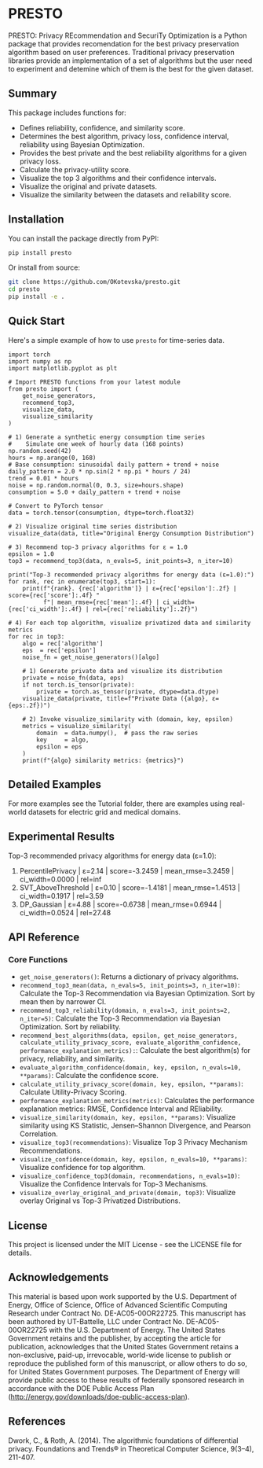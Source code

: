 # PRESTO
PRESTO: Privacy REcommendation and SecuriTy Optimization is a Python package that provides recomendation for the best privacy preservation algorithm based on user preferences. Traditional privacy preservation libraries provide an implementation of a set of algorithms but the user need to experiment and detemine which of them is the best for the given dataset.

## Summary
This package includes functions for:
- Defines reliability, confidence, and similarity score.
- Determines the best algorithm, privacy loss, confidence interval, reliability using Bayesian Optimization.
- Provides the best private and the best reliability algorithms for a given privacy loss.
- Calculate the privacy-utility score.
- Visualize the top 3 algorithms and their confidence intervals.
- Visualize the original and private datasets.
- Visualize the similarity between the datasets and reliability score.

## Installation
You can install the package directly from PyPI:

```bash
pip install presto
```

Or install from source:

```bash
git clone https://github.com/OKotevska/presto.git
cd presto
pip install -e .
```

## Quick Start
Here's a simple example of how to use `presto` for time-series data.
```
import torch
import numpy as np
import matplotlib.pyplot as plt

# Import PRESTO functions from your latest module
from presto import (
    get_noise_generators,
    recommend_top3,
    visualize_data,
    visualize_similarity
)

# 1) Generate a synthetic energy consumption time series
#    Simulate one week of hourly data (168 points)
np.random.seed(42)
hours = np.arange(0, 168)
# Base consumption: sinusoidal daily pattern + trend + noise
daily_pattern = 2.0 * np.sin(2 * np.pi * hours / 24)
trend = 0.01 * hours
noise = np.random.normal(0, 0.3, size=hours.shape)
consumption = 5.0 + daily_pattern + trend + noise

# Convert to PyTorch tensor
data = torch.tensor(consumption, dtype=torch.float32)

# 2) Visualize original time series distribution
visualize_data(data, title="Original Energy Consumption Distribution")

# 3) Recommend top-3 privacy algorithms for ε = 1.0
epsilon = 1.0
top3 = recommend_top3(data, n_evals=5, init_points=3, n_iter=10)

print("Top-3 recommended privacy algorithms for energy data (ε=1.0):")
for rank, rec in enumerate(top3, start=1):
    print(f"{rank}. {rec['algorithm']} | ε={rec['epsilon']:.2f} | score={rec['score']:.4f} "
          f"| mean_rmse={rec['mean']:.4f} | ci_width={rec['ci_width']:.4f} | rel={rec['reliability']:.2f}")

# 4) For each top algorithm, visualize privatized data and similarity metrics
for rec in top3:
    algo = rec['algorithm']
    eps  = rec['epsilon']
    noise_fn = get_noise_generators()[algo]

    # 1) Generate private data and visualize its distribution
    private = noise_fn(data, eps)
    if not torch.is_tensor(private):
        private = torch.as_tensor(private, dtype=data.dtype)
    visualize_data(private, title=f"Private Data ({algo}, ε={eps:.2f})")

    # 2) Invoke visualize_similarity with (domain, key, epsilon)
    metrics = visualize_similarity(
        domain  = data.numpy(),  # pass the raw series
        key     = algo,
        epsilon = eps
    )
    print(f"{algo} similarity metrics: {metrics}")
```

## Detailed Examples
For more examples see the Tutorial folder, there are examples using real-world datasets for electric grid and medical domains.

## Experimental Results
Top-3 recommended privacy algorithms for energy data (ε=1.0):
1. PercentilePrivacy | ε=2.14 | score=-3.2459 | mean_rmse=3.2459 | ci_width=0.0000 | rel=inf
2. SVT_AboveThreshold | ε=0.10 | score=-1.4181 | mean_rmse=1.4513 | ci_width=0.1917 | rel=3.59
3. DP_Gaussian | ε=4.88 | score=-0.6738 | mean_rmse=0.6944 | ci_width=0.0524 | rel=27.48

## API Reference

### Core Functions
- `get_noise_generators()`: Returns a dictionary of privacy algorithms.
- `recommend_top3_mean(data, n_evals=5, init_points=3, n_iter=10)`: Calculate the Top-3 Recommendation via Bayesian Optimization. Sort by mean then by narrower CI.
- `recommend_top3_reliability(domain, n_evals=3, init_points=2, n_iter=5)`: Calculate the Top-3 Recommendation via Bayesian Optimization. Sort by reliability.
- `recommend_best_algorithms(data, epsilon, get_noise_generators, calculate_utility_privacy_score, evaluate_algorithm_confidence, performance_explanation_metrics):`: Calculate the best algorithm(s) for privacy, reliability, and similarity.
- `evaluate_algorithm_confidence(domain, key, epsilon, n_evals=10, **params)`: Calculate the confidence score.
- `calculate_utility_privacy_score(domain, key, epsilon, **params)`: Calculate Utility-Privacy Scoring.
- `performance_explanation_metrics(metrics)`: Calculates the performance explanation metrics: RMSE, Confidence Interval and REliability.
- `visualize_similarity(domain, key, epsilon, **params)`: Visualize similarity using KS Statistic, Jensen–Shannon Divergence, and Pearson Correlation.
- `visualize_top3(recommendations)`: Visualize Top 3 Privacy Mechanism Recommendations.
- `visualize_confidence(domain, key, epsilon, n_evals=10, **params)`: Visualize confidence for top algorithm.
- `visualize_confidence_top3(domain, recommendations, n_evals=10)`: Visualize the Confidence Intervals for Top-3 Mechanisms.
- `visualize_overlay_original_and_private(domain, top3)`: Visualize overlay Original vs Top-3 Privatized Distributions.
  
## License

This project is licensed under the MIT License - see the LICENSE file for details.

## Acknowledgements
This material is based upon work supported by the U.S. Department of Energy, Office of Science, Office of Advanced Scientific Computing Research under Contract No. DE-AC05-00OR22725. This manuscript has been authored by UT-Battelle, LLC under Contract No. DE-AC05-00OR22725 with the U.S. Department of Energy. The United States Government retains and the publisher, by accepting the article for publication, acknowledges that the United States Government retains a non-exclusive, paid-up, irrevocable, world-wide license to publish or reproduce the published form of this manuscript, or allow others to do so, for United States Government purposes. The Department of Energy will provide public access to these results of federally sponsored research in accordance with the DOE Public Access Plan (http://energy.gov/downloads/doe-public-access-plan).

## References
Dwork, C., & Roth, A. (2014). The algorithmic foundations of differential privacy. Foundations and Trends® in Theoretical Computer Science, 9(3–4), 211-407.

